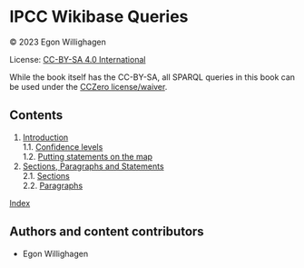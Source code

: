 <!--- THIS FILE IS AUTOGENERATED. DO NOT EDIT IT. EDIT THE FILE IN THE /src/ DIRECTORY INSTEAD -->

# IPCC Wikibase Queries

© 2023 Egon Willighagen

License: [CC-BY-SA 4.0 International](https://creativecommons.org/licenses/by-sa/4.0/)

While the book itself has the CC-BY-SA, all SPARQL queries in this book can be used
under the [CCZero license/waiver](https://creativecommons.org/share-your-work/public-domain/cc0/).

## Contents

1. [Introduction](intro.md) <br />
1.1. [Confidence levels](intro.md#confidence-levels) <br />
1.2. [Putting statements on the map](intro.md#putting-statements-on-the-map) <br />
2. [Sections, Paragraphs and Statements](statements.md) <br />
2.1. [Sections](statements.md#sections) <br />
2.2. [Paragraphs](statements.md#paragraphs) <br />

[Index](indexList.md) <br />

## Authors and content contributors

* Egon Willighagen

